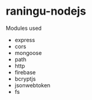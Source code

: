 # raningu-nodejs

Modules used

- express
- cors
- mongoose
- path
- http
- firebase
- bcryptjs
- jsonwebtoken
- fs
